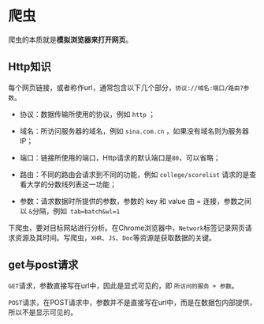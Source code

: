 # 爬虫

爬虫的本质就是**模拟浏览器来打开网页**。

## Http知识

每个网页链接，或者称作url，通常包含以下几个部分，`协议://域名:端口/路由?参数`。

 - 协议：数据传输所使用的协议，例如 `http` ；

 - 域名：所访问服务器的域名，例如 `sina.com.cn` ，如果没有域名则为服务器IP；

 - 端口：链接所使用的端口，Http请求的默认端口是`80`，可以省略；

 - 路由：不同的路由会请求到不同的功能，例如 `college/scorelist` 请求的是查看大学的分数线列表这一功能；

 - 参数：请求数据时所提供的参数，参数的 key 和 value 由 = 连接，参数之间以 `&`分隔，例如` tab=batch&wl=1`

下爬虫，要对目标网站进行分析。在Chrome浏览器中，`Network`标签记录网页请求资源及其时间。写爬虫，`XHR`、`JS`、`Doc`等资源是获取数据的关键。

## get与post请求

`GET`请求，参数直接写在url中，因此是显式可见的，即 `所访问的服务 + 参数`。

`POST`请求，在POST请求中，参数并不是直接写在url中，而是在数据包内部提供，所以不是显示可见的。
